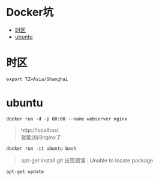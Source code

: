 # Docker坑

* [时区](#时区)
* [ubuntu](#ubuntu)

# 时区
```
export TZ=Asia/Shanghai
```

# ubuntu
```
docker run -d -p 80:80 --name webserver nginx
```
> http://localhost   
> 就能访问nginx了   
```
docker run -it ubuntu bash
```
> apt-get install git 出现错误 : Unable to locate package
```
apt-get update
```
